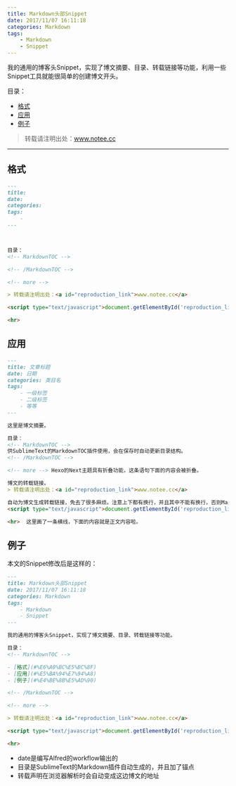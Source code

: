 ```yaml
---
title: Markdown头部Snippet
date: 2017/11/07 16:11:18
categories: Markdown
tags:
    - Markdown
    - Snippet
---
```


我的通用的博客头Snippet，实现了博文摘要、目录、转载链接等功能，利用一些Snippet工具就能很简单的创建博文开头。

目录：
<!-- MarkdownTOC -->

- [格式](#%E6%A0%BC%E5%BC%8F)
- [应用](#%E5%BA%94%E7%94%A8)
- [例子](#%E4%BE%8B%E5%AD%90)

<!-- /MarkdownTOC -->

<!-- more -->

> 转载请注明出处：<a id="reproduction_link">www.notee.cc</a>

<script type="text/javascript">document.getElementById('reproduction_link').innerHTML = window.location.href;document.getElementById('reproduction_link').href = window.location.href;</script>

<hr>


<a name="%E6%A0%BC%E5%BC%8F"></a>
## 格式

```markdown
---
title: 
date: 
categories: 
tags:
    - 
---



目录：
<!-- MarkdownTOC -->

<!-- /MarkdownTOC -->

<!-- more -->

> 转载请注明出处：<a id="reproduction_link">www.notee.cc</a>

<script type="text/javascript">document.getElementById('reproduction_link').innerHTML = window.location.href;document.getElementById('reproduction_link').href = window.location.href;</script>

<hr>

```

<a name="%E5%BA%94%E7%94%A8"></a>
## 应用

```markdown
---
title: 文章标题
date: 日期
categories: 类目名
tags:
    - 一级标签
    - 二级标签
    - 等等
---

这里是博文摘要。

目录：
<!-- MarkdownTOC -->
供SublimeText的MarkdownTOC插件使用，会在保存时自动更新目录结构。
<!-- /MarkdownTOC -->

<!-- more --> Hexo的Next主题具有折叠功能，这条语句下面的内容会被折叠。

博文的转载链接。
> 转载请注明出处：<a id="reproduction_link">www.notee.cc</a>

自动为博文生成转载链接，免去了很多麻烦。注意上下都有换行，并且其中不能有换行，否则Markdown解析时会破坏脚本，使之不能工作。
<script type="text/javascript">document.getElementById('reproduction_link').innerHTML = window.location.href;document.getElementById('reproduction_link').href = window.location.href;</script>

<hr>  这里画了一条横线，下面的内容就是正文内容啦。

```

<a name="%E4%BE%8B%E5%AD%90"></a>
## 例子

本文的Snippet修改后是这样的：

```markdown
---
title: Markdown头部Snippet
date: 2017/11/07 16:11:18
categories: Markdown
tags:
    - Markdown
    - Snippet
---

我的通用的博客头Snippet，实现了博文摘要、目录、转载链接等功能。

目录：
<!-- MarkdownTOC -->

- [格式](#%E6%A0%BC%E5%BC%8F)
- [应用](#%E5%BA%94%E7%94%A8)
- [例子](#%E4%BE%8B%E5%AD%90)

<!-- /MarkdownTOC -->

<!-- more -->

> 转载请注明出处：<a id="reproduction_link">www.notee.cc</a>

<script type="text/javascript">document.getElementById('reproduction_link').innerHTML = window.location.href;document.getElementById('reproduction_link').href = window.location.href;</script>

<hr>

```

- date是编写Alfred的workflow输出的
- 目录是SublimeText的Markdown插件自动生成的，并且加了锚点
- 转载声明在浏览器解析时会自动变成这边博文的地址
